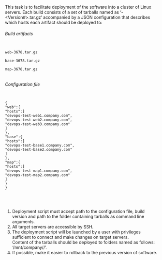 This task is to facilitate deployment of the software into a cluster of Linux
servers. Each build consists of a set of tarballs named as ‘<artifact>-<Version#>.tar.gz’
accompanied by a JSON configuration that describes which hosts each artifact should be 
deployed to: <br />

###### Build	artifacts
<pre><code>
web-3678.tar.gz <br />
base-3678.tar.gz <br />
map-3678.tar.gz <br />
</pre></code>
###### Configuration	file
<pre><code>
{
"web":{
"hosts":[
"devops-test-web1.company.com",
"devops-test-web2.company.com",
"devops-test-web3.company.com"
]
},
"base":{
"hosts":[
"devops-test-base1.company.com",
"devops-test-base2.company.com"
]
},
"map":{
"hosts":[
"devops-test-map1.company.com",
"devops-test-map2.company.com"
]
}
}
</pre></code>
<br /> <br />
1. Deployment script must accept path to the configuration file, build version and path to 
the folder containing tarballs as command line arguments.  <br />
2. All target servers are accessible by SSH.  <br />
3. The deployment script will be launched by a user with privileges sufficient to connect and make changes on target servers.  <br />
Content of the tarballs should be deployed to folders named as follows: ‘/mnt/company/<artifact>/’.  <br />
4. If possible, make it easier to rollback to the previous version of software. <br />
